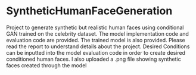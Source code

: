# SyntheticHumanFaceGeneration
Project to generate synthetic but realistic human faces using conditional GAN trained on the celebrity dataset.
The model implementation code and evaluation code are provided.
The trained model is also provided.
Please read the report to understand details about the project. Desired Conditions can be inputted into the model evaluation code in order to create desired conditioned human faces.
I also uploaded a .png file showing synthetic faces created through the model
